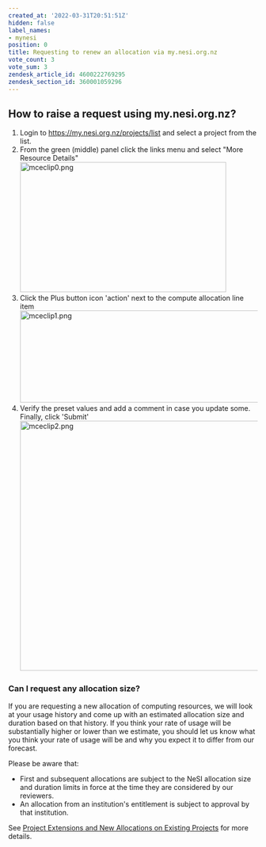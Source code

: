 ```yaml
---
created_at: '2022-03-31T20:51:51Z'
hidden: false
label_names:
- mynesi
position: 0
title: Requesting to renew an allocation via my.nesi.org.nz
vote_count: 3
vote_sum: 3
zendesk_article_id: 4600222769295
zendesk_section_id: 360001059296
---
```


## How to raise a request using my.nesi.org.nz?

1.  Login to <https://my.nesi.org.nz/projects/list> and select a project
    from the list.
2.  From the green (middle) panel click the links menu and select "More
    Resource Details"  
    <img src="../includes/mceclip0.png" alt="mceclip0.png" width="416" height="263" />
3.  Click the Plus button icon 'action' next to the compute allocation
    line item   
    <img src="../includes/mceclip1.png" alt="mceclip1.png" width="528" height="186" />
4.  Verify the preset values and add a comment in case you update
    some.  
    Finally, click 'Submit'   
    <img src="../includes/mceclip2.png" alt="mceclip2.png" width="636" height="505" />

### Can I request any allocation size?

If you are requesting a new allocation of computing resources, we will
look at your usage history and come up with an estimated allocation size
and duration based on that history. If you think your rate of usage will
be substantially higher or lower than we estimate, you should let us
know what you think your rate of usage will be and why you expect it to
differ from our forecast.

Please be aware that:

-   First and subsequent allocations are subject to the NeSI allocation
    size and duration limits in force at the time they are considered by
    our reviewers.
-   An allocation from an institution's entitlement is subject to
    approval by that institution.

See [Project Extensions and New Allocations on Existing
Projects](https://support.nesi.org.nz/hc/en-gb/articles/360000202196) for
more details.

 
